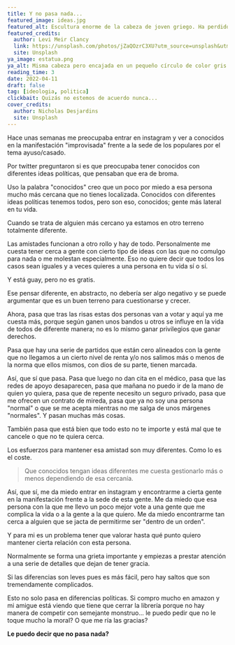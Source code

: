 ```yaml
---
title: Y no pasa nada...
featured_image: ideas.jpg
featured_alt: Escultura enorme de la cabeza de joven griego. Ha perdido como de base de la nariz hacia arriba. En todos de grises.
featured_credits:
  author: Levi Meir Clancy
  link: https://unsplash.com/photos/jZaQOzrC3XU?utm_source=unsplash&utm_medium=referral&utm_content=creditCopyText
  site: Unsplash
ya_image: estatua.png
ya_alt: Misma cabeza pero encajada en un pequeño círculo de color gris..
reading_time: 3
date: 2022-04-11
draft: false
tag: [ideologia, politica]
clickbait: Quizás no estemos de acuerdo nunca...
cover_credits:
  author: Nicholas Desjardins
  site: Unsplash
---
```


Hace unas semanas me preocupaba entrar en instagram y ver a conocidos en la manifestación "improvisada" frente a la sede de los populares por el tema ayuso/casado.

Por twitter preguntaron si es que preocupaba tener conocidos con diferentes ideas políticas, que pensaban que era de broma.

Uso la palabra "conocidos" creo que un poco por miedo a esa persona mucho más cercana que no tienes localizada.
Conocidos con diferentes ideas políticas tenemos todos, pero son eso, conocidos; gente más lateral en tu vida.

Cuando se trata de alguien más cercano ya estamos en otro terreno totalmente diferente.

Las amistades funcionan a otro rollo y hay de todo. Personalmente me cuesta tener cerca a gente con cierto tipo de ideas con las que no comulgo para nada o me molestan especialmente. Eso no quiere decir que todos los casos sean iguales y a veces quieres a una persona en tu vida sí o sí.

Y está guay, pero no es gratis.

Ese pensar diferente, en abstracto, no debería ser algo negativo y se puede argumentar que es un buen terreno para cuestionarse y crecer.

Ahora, pasa que tras las risas estas dos personas van a votar y aquí ya me cuesta más, porque según ganen unos bandos u otros se influye en la vida de todos de diferente manera; no es lo mismo ganar privilegios que ganar derechos.

Pasa que hay una serie de partidos que están cero alineados con la gente que no llegamos a un cierto nivel de renta y/o nos salimos más o menos de la norma que ellos mismos, con dios de su parte, tienen marcada.

Así, que sí que pasa. Pasa que luego no dan cita en el médico, pasa que las redes de apoyo desaparecen, pasa que mañana no puedo ir de la mano de quien yo quiera, pasa que de repente necesito un seguro privado, pasa que me ofrecen un contrato de mireda, pasa que ya no soy una persona "normal" o que se me acepta mientras no me salga de unos márgenes "normales". Y pasan muchas más cosas.

También pasa que está bien que todo esto no te importe y está mal que te cancele o que no te quiera cerca.

Los esfuerzos para mantener esa amistad son muy diferentes. Como lo es el coste.

> Que conocidos tengan ideas diferentes me cuesta gestionarlo más o menos dependiendo de esa cercanía.

Así, que sí, me da miedo entrar en instagram y encontrarme a cierta gente en la manifestación frente a la sede de esta gente. Me da miedo que esa persona con la que me llevo un poco mejor vote a una gente que me complica la vida o a la gente a la que quiero. Me da miedo encontrarme tan cerca a alguien que se jacta de permitirme ser "dentro de un orden".

Y para mi es un problema tener que valorar hasta qué punto quiero mantener cierta relación con esta persona.

Normalmente se forma una grieta importante y empiezas a prestar atención a una serie de detalles que dejan de tener gracia.

Si las diferencias son leves pues es más fácil, pero hay saltos que son tremendamente complicados.

Esto no solo pasa en diferencias políticas. Si compro mucho en amazon y mi amigue está viendo que tiene que cerrar la librería porque no hay manera de competir con semejante monstruo… le puedo pedir que no le toque mucho la moral? O que me ría las gracias?

**Le puedo decir que no pasa nada?**
